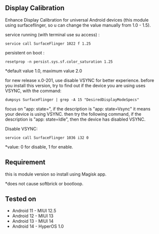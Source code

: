 ## Display Calibration 

Enhance Display Calibration for universal Android devices (this module using surfaceflinger, so u can change the value manually from 1.0 - 1.5).

 service running (with terminal use su access) :
 
    service call SurfaceFlinger 1022 f 1.25
 
 persistent on boot :
 
    resetprop -n persist.sys.sf.color_saturation 1.25

 *default value 1.0, maximum value 2.0

 for new release x.0-201, use disable VSYNC for better experience. before you install this version, try to find out if the device you are using uses VSYNC, with the command:

    dumpsys SurfaceFlinger | grep -A 15 "DesiredDisplayModeSpecs"

 focus on "app: state=", if the description is "app: state=Vsync" it means your device is using VSYNC. then try the following command, if the description is "app: state=Idle", then the device has disabled VSYNC.
 
 Disable VSYNC:

    service call SurfaceFlinger 1036 i32 0

 *value: 0 for disable, 1 for enable.
 
## Requirement
 this is module version so install using Magisk app.

 *does not cause softbrick or bootloop.

## Tested on
  - Android 11 - MIUI 12.5
  - Android 12 - MIUI 13
  - Android 13 - MIUI 14
  - Android 14 - HyperOS 1.0

